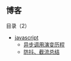 ## 博客
目录（2）

- [javascript](article/javascript)
	- [异步调用演变历程](article/javascript/异步调用演变历程.md)
	- [防抖、截流总结](article/javascript/防抖、截流总结.md)